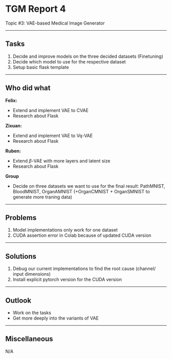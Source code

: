 # TGM Report 4 

Topic #3: VAE-based Medical Image Generator

---

## Tasks
1. Decide and improve models on the three decided datasets (Finetuning)
2. Decide which model to use for the respective dataset
3. Setup basic flask template

---

## Who did what

**Felix:**
- Extend and implement VAE to CVAE
- Research about Flask

**Zixuan:**
- Extend and implement VAE to Vq-VAE
- Research about Flask

**Ruben:**
- Extend $\beta$-VAE with more layers and latent size
- Research about Flask

**Group**
- Decide on three datasets we want to use for the final result: PathMNIST, BloodMNIST, OrganAMNIST (+OrganCMNIST + OrganSMNIST to generate more traning data)

---

## Problems

1. Model implementations only work for one dataset
2. CUDA assertion error in Colab because of updated CUDA version

---

## Solutions

1. Debug our current implementations to find the root cause (channel/ input dimensions)
2. Install explicit pytorch version for the CUDA version

---

## Outlook

- Work on the tasks
- Get more deeply into the variants of VAE

---

## Miscellaneous

N/A
